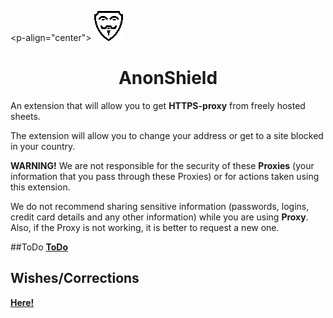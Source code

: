 <p-align="center">
  <img src="img/logo48.webp" alt="Logo" />
</p>
<h1 align="center">AnonShield</h1>

An extension that will allow you to get **HTTPS-proxy** from freely hosted sheets. <!-- **[Proxy List](https://github.com/jetkai/proxy-list) and [Proxy List](https://github.com/monosans/proxy-list)**. -->

The extension will allow you to change your address or get to a site blocked in your country.

**WARNING!** We are not responsible for the security of these **Proxies** (your information that you pass through these Proxies) or for actions taken using this extension.

We do not recommend sharing sensitive information (passwords, logins, credit card details and any other information) while you are using **Proxy**. Also, if the Proxy is not working, it is better to request a new one.

##ToDo
[**ToDo**](https://github.com/Erghel/BrokeBedrock/projects/1)

## Wishes/Corrections
[**Here!**](https://github.com/Erghel/BrokeBedrock/issues/1)

